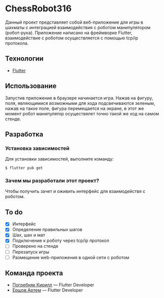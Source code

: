 # ChessRobot316
Данный проект представляет собой веб-приложение для игры в шахматы с интеграцией взаимодействия с роботом манипулятором (робот-рука). Приложение написано на фреймворке Flutter, взаимодействие с роботом осуществляется с помощью tcp/ip протокола.

## Технологии
- [Flutter](https://flutter.dev)

## Использование
Запустив приложение в браузере начинается игра. Нажав на фигуру, поля, являющимися возможными для хода подсвечиваются зеленым, нажав на такое поле, фигура перемещается на экране, в этот же момент робот манипулятор осуществялет точно такой же ход на самом стенде.

## Разработка

### Установка зависимостей
Для установки зависимостей, выполните команду:
```sh
$ flutter pub get
```


### Зачем мы разработали этот проект?
Чтобы получить зачет и оживить интерфейс для взаимодействя с роботом.

## To do
- [x] Интерфейс
- [x] Определение правильных шагов
- [x] Шах, шах и мат
- [x] Подключение к роботу через tcp/ip протокол
- [ ] Проверено на стенде
- [ ] Перезапуск игры
- [ ] Размещение web-приложения в одной сети с роботом

## Команда проекта

- [Погребняк Кирилл](https://t.me/kroll4) — Flutter Developer
- [Ершов Артем](https://t.me/naxyo3) — Flutter Developer
